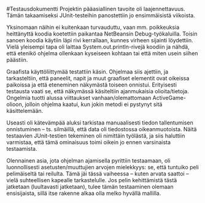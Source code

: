 #Testausdokumentti
Projektin pääasiallinen tavoite oli laajennettavuus. Tämän takaamiseksi JUnit-testeihin panostettiin jo ensimmäisistä viikoista.

Yksinomaan näihin ei kuitenkaan turvauduttu, vaan mm. poikkeuksia heittänyttä koodia koetettiin paikantaa NetBeansin Debug-työkaluilla. Toisin sanoen koodia käytiin läpi rivi kerrallaan, kunnes virheen sijainti löydettiin. Vielä yleisempi tapa oli laittaa System.out.println-rivejä koodiin ja nähdä, että etenikö ohjelma ollenkaan kyseiseen kohtaan tai että miten usein siihen päästiin.

Graafista käyttöliittymää testattiin käsin. Ohjelmaa siis ajettiin, ja tarkasteltiin, että paneelit, napit ja muut graafiset elementit ovat oikeissa paikoissa ja että eteneminen näkymästä toiseen onnistui. Erityisesti testausta vaati se, että näkymässä käsiteltiin ajanmukaisia olioita/tietoja. Ongelmia tuotti alussa viittaukset vanhaan/olemattomaan ActiveGame-olioon, jolloin ohjelma kaatui, kun jokin metodi ei pystynyt sitä käsittelemään.

Useasti oli kätevämpää aluksi tarkistaa manuaalisesti tiedon tallentumisen onnistuminen – ts. silmäillä, että data oli tiedostossa oikeanmuotoista. Näitä testaavien JUnit-testien tekeminen oli nimittäin työlästä, ja siis haluttiin varmistaa, että tämä ominaisuus toimi oikein jo ennen varsinaista testaamista.

Olennainen asia, jota ohjelman ajamisella pyrittiin testaamaan, oli luonnollisesti asetusten/muuttujien arvojen mielekkyys: se, että tuntuiko peli pelimäiseltä tai reilulta. Tämä jäi tässä vaiheessa – kuten arvata saattoi – vielä suhteellisen kapealle tarkastelulle. Jos pelin kehittämistä tästä jatketaan (luultavasti jatketaan), tulee tämän testaaminen olemaan ensisijaista, sillä itse rakenne alkaa olla melko hyvällä mallilla.
